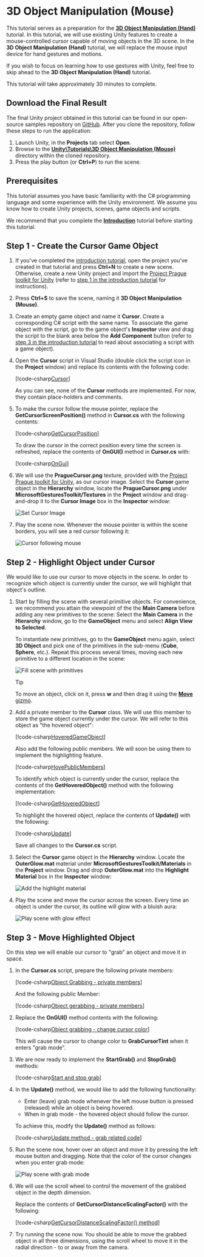 # 3D Object Manipulation (Mouse)

This tutorial serves as a preparation for the [**3D Object Manipulation (Hand)**](unity-tutorials-3d-object-manipulation.md) tutorial. In this tutorial, we will use existing Unity features to create a mouse-controlled cursor capable of moving objects in the 3D scene. In the **3D Object Manipulation (Hand)** tutorial, we will replace the mouse input device for hand gestures and motions.

If you wish to focus on learning how to use gestures with Unity, feel free to skip ahead to the **3D Object Manipulation (Hand)** tutorial.

This tutorial will take approximately 30 minutes to complete.

## Download the Final Result

The final Unity project obtained in this tutorial can be found in our open-source samples repository on [GitHub](https://github.com/Microsoft/Gestures-Samples). After you clone the repository, follow these steps to run the application:

1. Launch Unity, in the **Projects** tab select **Open**.
1. Browse to the [**Unity\Tutorials\3D Object Manipulation (Mouse)**](https://github.com/Microsoft/Gestures-Samples/tree/master/Unity/Tutorials/3D-Object-Manipulation-Mouse) directory within the cloned repository.
1. Press the play button (or **Ctrl+P**) to run the scene.

## Prerequisites

This tutorial assumes you have basic familiarity with the C# programming language and some experience with the Unity environment. We assume you know how to create Unity projects, scenes, game objects and scripts.

We recommend that you complete the [**Introduction**](unity-tutorials-introduction.md) tutorial before starting this tutorial.

## Step 1 - Create the Cursor Game Object

1. If you've completed the [introduction tutorial](unity-tutorials-introduction.md#system-requirements), open the project you've created in that tutorial and press **Ctrl+N** to create a new scene. Otherwise, create a new Unity project and import the [Project Prague toolkit for Unity](https://github.com/Microsoft/Gestures-Samples/blob/master/Unity/Microsoft.Gestures.Toolkit.unitypackage) (refer to [step 1 in the introduction tutorial](unity-tutorials-introduction.md#step-1---create-and-configure-a-new-unity-project) for instructions).

1. Press **Ctrl+S** to save the scene, naming it **3D Object Manipulation (Mouse)**.

1. Create an empty game object and name it **Cursor**. Create a corresponding C# script with the same name. To associate the game object with the script, go to the game object's **Inspector** view and drag the script to the blank area below the **Add Component** button (refer to [step 3 in the introduction tutorial](unity-tutorials-introduction.md#step-3---creating-a-script-that-generates-a-new-3d-primitive-in-the-scene) to read about associating a script with a game object).

1. Open the **Cursor** script in Visual Studio (double click the script icon in the **Project** window) and replace its contents with the following code:

    [!code-csharp[Cursor](CodeSnippets\Cursor.cs)]

    As you can see, none of the **Cursor** methods are implemented. For now, they contain place-holders and comments.

1. To make the cursor follow the mouse pointer, replace the **GetCursorScreenPosition()** method in **Cursor.cs** with the following contents:

    [!code-csharp[GetCursorPosition](CodeSnippets\GetCursorPosition.cs)]

    To draw the cursor in the correct position every time the screen is refreshed, replace the contents of **OnGUI()** method in **Cursor.cs** with:

    [!code-csharp[OnGui](CodeSnippets\OnGui.cs)]

1. We will use the **PragueCursor.png** texture, provided with the [Project Prague toolkit for Unity](https://github.com/Microsoft/Gestures-Samples/blob/master/Unity/Microsoft.Gestures.Toolkit.unitypackage), as our cursor image. Select the **Cursor** game object in the **Hierarchy** window, locate the **PragueCursor.png** under **MicrosoftGesturesToolkit/Textures** in the **Project** window and drag-and-drop it to the **Cursor Image** box in the **Inspector** window:

    ![Set Cursor Image](Images\UnitySetCursorImage.png)

1. Play the scene now. Whenever the mouse pointer is within the scene borders, you will see a red cursor following it:

    ![Cursor following mouse](Images\UnityMouseCursor.png)

## Step 2 - Highlight Object under Cursor

We would like to use our cursor to move objects in the scene. In order to recognize which object is currently under the cursor, we will highlight that object's outline.

1. Start by filling the scene with several primitive objects. For convenience, we recommend you attain the viewpoint of the the **Main Camera** before adding any new primitives to the scene: Select the **Main Camera** in the **Hierarchy** window, go to the **GameObject** menu and select **Align View to Selected**.

    To instantiate new primitives, go to the **GameObject** menu again, select **3D Object** and pick one of the primitives in the sub-menu (**Cube**, **Sphere**, etc.). Repeat this process several times, moving each new primitive to a different location in the scene:

    ![Fill scene with primitives](Images\UnityPopulateSceneWithPrimitives.png)

    > [!TIP]
    > To move an object, click on it, press **w** and then drag it using the [**Move** gizmo](https://docs.unity3d.com/Manual/PositioningGameObjects.html#move).

1. Add a private member to the **Cursor** class. We will use this member to store the game object currently under the cursor. We will refer to this object as "the hovered object":

    [!code-csharp[HoveredGameObject](CodeSnippets\HoveredGameObject.cs)]

    Also add the following public members. We will soon be using them to implement the highlighting feature.

    [!code-csharp[HovePublicMembers](CodeSnippets\HoverPublicMembers.cs)]

    To identify which object is currently under the cursor, replace the contents of the **GetHoveredObject()** method with the following implementation:

    [!code-csharp[GetHoveredObject](CodeSnippets\GetHoveredObject.cs)]

    To highlight the hovered object, replace the contents of **Update()** with the following:

    [!code-csharp[Update](CodeSnippets\Update.cs)]

    Save all changes to the **Cursor.cs** script.

1. Select the **Cursor** game object in the **Hierarchy** window. Locate the **OuterGlow.mat** material under **MicrosoftGesturesToolkit/Materials** in the **Project** window. Drag and drop **OuterGlow.mat** into the **Highlight Material** box in the **Inspector** window:

    ![Add the highlight material](Images\UnityAddHighlightMaterial.png)

1. Play the scene and move the cursor across the screen. Every time an object is under the cursor, its outline will glow with a bluish aura:

    ![Play scene with glow effect](Images\UnityGlowScene.png)

## Step 3 - Move Highlighted Object

On this step we will enable our cursor to "grab" an object and move it in space.

1. In the **Cursor.cs** script, prepare the following private members:

    [!code-csharp[Object Grabbing - private members](CodeSnippets\ObjectGrabbingPrivateMembers.cs)]

    And the following public Member:

    [!code-csharp[Object gerabbing - private members](CodeSnippets\ObjectGrabbingPublicMember.cs)]

1. Replace the **OnGUI()** method contents with the following:

    [!code-csharp[Object grabbing - change cursor color](CodeSnippets\ObjectGrabbingChangeCursorColor.cs)]

    This will cause the cursor to change color to **GrabCursorTint** when it enters "grab mode".

1. We are now ready to implement the **StartGrab()** and **StopGrab()** methods:

    [!code-csharp[Start and stop grab](CodeSnippets\StartAndStopGrab.cs)]

1. In the **Update()** method, we would like to add the following functionality:

    - Enter (leave) grab mode whenever the left mouse button is pressed (released) while an object is being hovered.
    - When in grab mode - the hovered object should follow the cursor.

    To achieve this, modify the **Update()** method as follows:

    [!code-csharp[Update method - grab related code](CodeSnippets\UpdateGrab.cs)]

1. Run the scene now, hover over an object and move it by pressing the left mouse button and dragging. Note that the color of the cursor changes when you enter grab mode:

    ![Play scene with grab mode](Images\UnityGrabMode.png)

1. We will use the scroll wheel to control the movement of the grabbed object in the depth dimension.

    Replace the contents of **GetCursorDistanceScalingFactor()** with the following:

    [!code-csharp[GetCursorDistanceScalingFactor() method](CodeSnippets\GetCursorDistanceScalingFactor.cs)]

1. Try running the scene now. You should be able to move the grabbed object in all three dimensions, using the scroll wheel to move it in the radial direction - to or away from the camera.